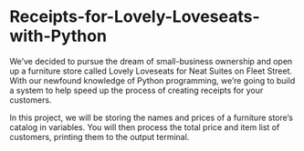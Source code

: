 # Receipts-for-Lovely-Loveseats-with-Python
We’ve decided to pursue the dream of small-business ownership and open up a furniture store called Lovely Loveseats for Neat Suites on Fleet Street. With our newfound knowledge of Python programming, we’re going to build a system to help speed up the process of creating receipts for your customers.

In this project, we will be storing the names and prices of a furniture store’s catalog in variables. You will then process the total price and item list of customers, printing them to the output terminal.

